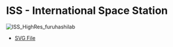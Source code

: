 # ISS - International Space Station

![ISS_HighRes_furuhashilab](https://user-images.githubusercontent.com/416977/83322263-2270d900-a291-11ea-8f9b-c2b245560269.jpg)

* [SVG File](https://github.com/spaceappssagami/seaweed4space/blob/master/data/ISS/ISS_HighRes_furuhashilab.svg)

